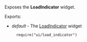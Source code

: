 Exposes the **LoadIndicator** widget.

Exports:

- *default* - The [LoadIndicator](/api-reference/10%20UI%20Widgets/dxLoadIndicator '/Documentation/ApiReference/UI_Widgets/dxLoadIndicator/') widget

        require("ui/load_indicator")
